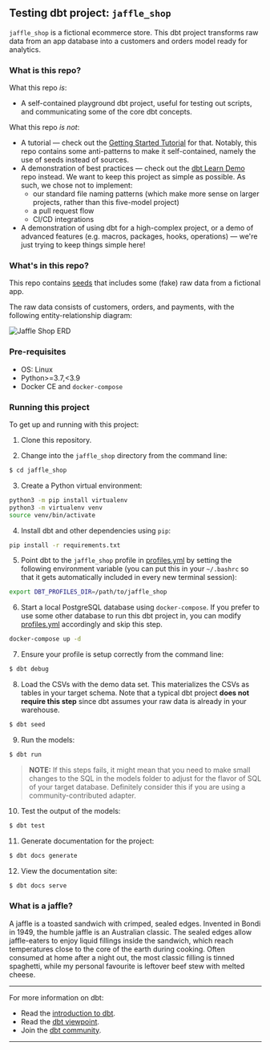 ## Testing dbt project: `jaffle_shop`

`jaffle_shop` is a fictional ecommerce store. This dbt project transforms raw data from an app database into a customers and orders model ready for analytics.

### What is this repo?
What this repo _is_:
- A self-contained playground dbt project, useful for testing out scripts, and communicating some of the core dbt concepts.

What this repo _is not_:
- A tutorial — check out the [Getting Started Tutorial](https://docs.getdbt.com/tutorial/setting-up) for that. Notably, this repo contains some anti-patterns to make it self-contained, namely the use of seeds instead of sources.
- A demonstration of best practices — check out the [dbt Learn Demo](https://github.com/fishtown-analytics/dbt-learn-demo-v2-archive) repo instead. We want to keep this project as simple as possible. As such, we chose not to implement:
    - our standard file naming patterns (which make more sense on larger projects, rather than this five-model project)
    - a pull request flow
    - CI/CD integrations
- A demonstration of using dbt for a high-complex project, or a demo of advanced features (e.g. macros, packages, hooks, operations) — we're just trying to keep things simple here!

### What's in this repo?
This repo contains [seeds](https://docs.getdbt.com/docs/building-a-dbt-project/seeds) that includes some (fake) raw data from a fictional app.

The raw data consists of customers, orders, and payments, with the following entity-relationship diagram:

![Jaffle Shop ERD](/etc/jaffle_shop_erd.png)


### Pre-requisites

* OS: Linux
* Python>=3.7,<3.9
* Docker CE and `docker-compose`

### Running this project
To get up and running with this project:

1. Clone this repository.

2. Change into the `jaffle_shop` directory from the command line:
```bash
$ cd jaffle_shop
```

3. Create a Python virtual environment:

```bash
python3 -m pip install virtualenv
python3 -m virtualenv venv
source venv/bin/activate
```

4. Install dbt and other dependencies using `pip`:

```bash
pip install -r requirements.txt
```

5. Point dbt to the `jaffle_shop` profile in [profiles.yml](profiles.yml) by setting the following environment variable (you can put this in your `~/.bashrc` so that it gets automatically included in every new terminal session):

```bash
export DBT_PROFILES_DIR=/path/to/jaffle_shop
```

6. Start a local PostgreSQL database using `docker-compose`. If you prefer to use some other database to run this dbt project in, you can modify [profiles.yml](profiles.yml) accordingly and skip this step.

```bash
docker-compose up -d
```

7. Ensure your profile is setup correctly from the command line:
```bash
$ dbt debug
```

8. Load the CSVs with the demo data set. This materializes the CSVs as tables in your target schema. Note that a typical dbt project **does not require this step** since dbt assumes your raw data is already in your warehouse.
```bash
$ dbt seed
```

9. Run the models:
```bash
$ dbt run
```

> **NOTE:** If this steps fails, it might mean that you need to make small changes to the SQL in the models folder to adjust for the flavor of SQL of your target database. Definitely consider this if you are using a community-contributed adapter.

10. Test the output of the models:
```bash
$ dbt test
```

11. Generate documentation for the project:
```bash
$ dbt docs generate
```

12. View the documentation site:
```bash
$ dbt docs serve
```

### What is a jaffle?
A jaffle is a toasted sandwich with crimped, sealed edges. Invented in Bondi in 1949, the humble jaffle is an Australian classic. The sealed edges allow jaffle-eaters to enjoy liquid fillings inside the sandwich, which reach temperatures close to the core of the earth during cooking. Often consumed at home after a night out, the most classic filling is tinned spaghetti, while my personal favourite is leftover beef stew with melted cheese.

---
For more information on dbt:
- Read the [introduction to dbt](https://docs.getdbt.com/docs/introduction).
- Read the [dbt viewpoint](https://docs.getdbt.com/docs/about/viewpoint).
- Join the [dbt community](http://community.getdbt.com/).
---
